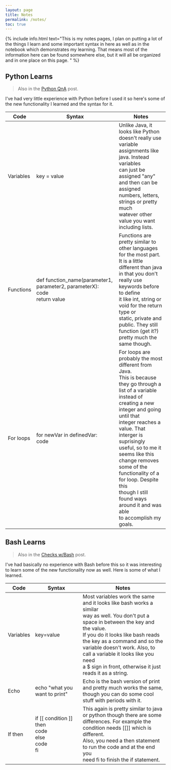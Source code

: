 ```yaml
---
layout: page
title: Notes
permalink: /notes/
toc: true
---
```


{% include info.html text="This is my notes pages, I plan on putting a lot of the things I learn and some important syntax in here as well as in the notebook which demonstrates my learning. That means most of the information here can be found somewhere else, but it will all be organized and in one place on this page. " %}


## Python Learns
> Also in the [Python QnA](https://toby-leeder.github.io/CSPFastpages/jupyter/2022/08/24/pythonQnA.html) post.

I've had very little experience with Python before I used it so here's some of the new functionality I learned and the syntax for it.

| Code | Syntax | Notes |
|-|-|-|
| Variables | key = value | Unlike Java, it looks like Python doesn't really use <br> variable assignments like java. Instead variables <br> can just be assigned "any" and then can be <br> assigned numbers, letters, strings or pretty much <br> watever other value you want including lists. |
| Functions | def function_name(parameter1, parameter2, parameterX): <br>   code <br>   return value | Functions are pretty similar to other languages <br> for the most part. It is a little different than java <br> in that you don't really use keywords before to define <br> it like int, string or void for the return type or <br> static, private and public. They still function (get it?) <br> pretty much the same though. |
| For loops | for newVar in definedVar: <br> code | For loops are probably the most different from Java. <br> This is because they go through a list of a variable <br> instead of creating a new integer and going until that <br> integer reaches a value. That interger is suprisingly <br> useful, so to me it seems like this change removes <br> some of the functionality of a for loop. Despite this <br> though I still found ways around it and was able <br> to accomplish my goals. 

## Bash Learns
> Also in the [Checks w/Bash](https://toby-leeder.github.io/CSPFastpages/jupyter/2022/08/28/Checks.html) post.

I've had basically no experience with Bash before this so it was interesting to learn some of the new functionality now as well. Here is some of what I learned. 

| Code | Syntax | Notes |
|-|-|-|
| Variables | key=value | Most variables work the same and it looks like bash works a similar <br> way as well. You don't put a space in between the key and the value. <br> If you do it looks like bash reads the key as a command and so the <br> variable doesn't work. Also, to call a variable it looks like you need <br> a $ sign in front, otherwise it just reads it as a string. |
| Echo | echo "what you want to print" | Echo is the bash version of print and pretty much works the same, <br> though you can do some cool stuff with periods with it. |
| If then | if [[ condition ]] <br> then <br> code <br> else <br> code <br> fi | This again is pretty similar to java or python though there are some <br> differences. For example the condition needs [[]] which is different. <br> Also, you need a then statement to run the code and at the end you <br> need fi to finish the if statement. |

